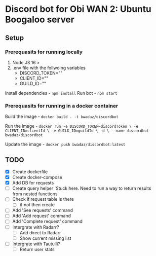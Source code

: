 # Discord bot for Obi WAN 2: Ubuntu Boogaloo server

## Setup

### Prerequasits for running locally

1. Node JS 16 >
2. .env file with the follwoing variables
    - DISCORD_TOKEN=""
    - CLIENT_ID=""
    - GUILD_ID=""

Install dependencies - `npm install`
Run bot - `npm start`

### Prerequasits for running in a docker container

Build the image - `docker build . -t bwadaz/discordbot`

Run the image - ```docker run -e DISCORD_TOKEN=discordToken \
                -e CLIENT_ID=clientId \
                -e GUILD_ID=guildId \
                -d \
                --name discordbot bwadaz/discordbot```

Update the image - `docker push bwadaz/discordbot:latest`

## TODO

- [x] Create dockerfile
- [x] Create docker-compose
- [x] Add DB for requests
- [ ] Create query helper 'Stuck here. Need to run a way to return results from nested functions'
- [ ] Check if request table is there
  - [ ] if not then create
- [ ] Add 'See requests' command
- [ ] Add 'Add request' command
- [ ] Add 'Complete request' command
- [ ] Intergrate with Radarr?
  - [ ] Add direct to Radarr
  - [ ] Show current missing list
- [ ] Intergrate with Tautulli?
  - [ ] Return user stats
